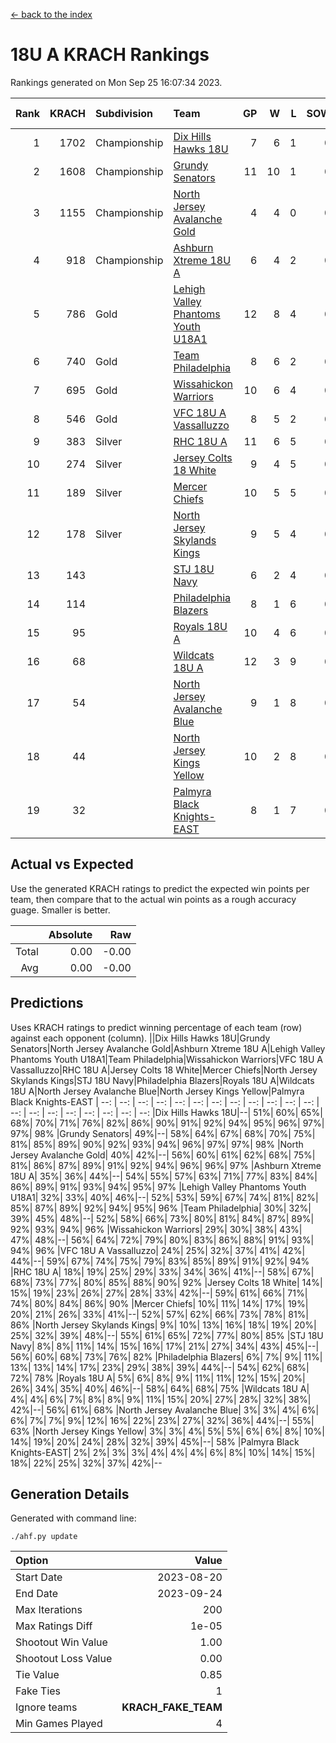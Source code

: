 [<- back to the index](readme.md)
# 18U A KRACH Rankings
Rankings generated on Mon Sep 25 16:07:34 2023.

Rank|KRACH|Subdivision|Team|GP|W|L|SOW|SOL|T|SoS|Exp Wins|Win Diff
---:|---:|:---|:---|---:|---:|---:|---:|---:|---:|---:|---:|---:
1|1702|Championship|[Dix Hills Hawks 18U](https://gamesheetstats.com/seasons/3659/teams/140731/schedule)|7|6|1|0|0|0|516|6.8|-0.0
2|1608|Championship|[Grundy Senators](https://gamesheetstats.com/seasons/3659/teams/140732/schedule)|11|10|1|0|0|0|308|10.8|-0.0
3|1155|Championship|[North Jersey Avalanche Gold](https://gamesheetstats.com/seasons/3659/teams/140737/schedule)|4|4|0|0|0|0|197|4.9|0.0
4|918|Championship|[Ashburn Xtreme 18U A](https://gamesheetstats.com/seasons/3659/teams/140730/schedule)|6|4|2|0|0|0|688|4.8|-0.0
5|786|Gold|[Lehigh Valley Phantoms Youth U18A1](https://gamesheetstats.com/seasons/3659/teams/140734/schedule)|12|8|4|0|0|0|593|8.8|-0.0
6|740|Gold|[Team Philadelphia](https://gamesheetstats.com/seasons/3659/teams/140745/schedule)|8|6|2|0|0|0|532|6.8|-0.0
7|695|Gold|[Wissahickon Warriors](https://gamesheetstats.com/seasons/3659/teams/140748/schedule)|10|6|4|0|0|0|689|6.8|-0.0
8|546|Gold|[VFC 18U A Vassalluzzo](https://gamesheetstats.com/seasons/3659/teams/140746/schedule)|8|5|2|0|0|1|407|6.7|0.0
9|383|Silver|[RHC 18U A](https://gamesheetstats.com/seasons/3659/teams/140742/schedule)|11|6|5|0|0|0|572|6.8|-0.0
10|274|Silver|[Jersey Colts 18 White](https://gamesheetstats.com/seasons/3659/teams/140733/schedule)|9|4|5|0|0|0|641|4.9|0.0
11|189|Silver|[Mercer Chiefs](https://gamesheetstats.com/seasons/3659/teams/140735/schedule)|10|5|5|0|0|0|335|5.9|0.0
12|178|Silver|[North Jersey Skylands Kings](https://gamesheetstats.com/seasons/3659/teams/140739/schedule)|9|5|4|0|0|0|243|5.9|0.0
13|143||[STJ 18U Navy](https://gamesheetstats.com/seasons/3659/teams/140744/schedule)|6|2|4|0|0|0|524|2.9|0.0
14|114||[Philadelphia Blazers](https://gamesheetstats.com/seasons/3659/teams/140741/schedule)|8|1|6|0|0|1|554|2.7|0.0
15|95||[Royals 18U A](https://gamesheetstats.com/seasons/3659/teams/140743/schedule)|10|4|6|0|0|0|354|4.9|0.0
16|68||[Wildcats 18U A](https://gamesheetstats.com/seasons/3659/teams/140747/schedule)|12|3|9|0|0|0|510|3.9|0.0
17|54||[North Jersey Avalanche Blue](https://gamesheetstats.com/seasons/3659/teams/140736/schedule)|9|1|8|0|0|0|603|1.9|0.0
18|44||[North Jersey Kings Yellow](https://gamesheetstats.com/seasons/3659/teams/140738/schedule)|10|2|8|0|0|0|219|2.9|0.0
19|32||[Palmyra Black Knights-EAST](https://gamesheetstats.com/seasons/3659/teams/140740/schedule)|8|1|7|0|0|0|243|1.9|0.0

## Actual vs Expected
Use the generated KRACH ratings to predict the expected win points per team, then compare that to the actual win points as a rough accuracy guage. Smaller is better.

||Absolute|Raw
|---:|---:|---:
|Total|0.00|-0.00
|Avg|0.00|-0.00

## Predictions
Uses KRACH ratings to predict winning percentage of each team (row) against each opponent (column).
||Dix Hills Hawks 18U|Grundy Senators|North Jersey Avalanche Gold|Ashburn Xtreme 18U A|Lehigh Valley Phantoms Youth U18A1|Team Philadelphia|Wissahickon Warriors|VFC 18U A Vassalluzzo|RHC 18U A|Jersey Colts 18 White|Mercer Chiefs|North Jersey Skylands Kings|STJ 18U Navy|Philadelphia Blazers|Royals 18U A|Wildcats 18U A|North Jersey Avalanche Blue|North Jersey Kings Yellow|Palmyra Black Knights-EAST
| --: | --: | --: | --: | --: | --: | --: | --: | --: | --: | --: | --: | --: | --: | --: | --: | --: | --: | --: | --: 
|Dix Hills Hawks 18U|--| 51%| 60%| 65%| 68%| 70%| 71%| 76%| 82%| 86%| 90%| 91%| 92%| 94%| 95%| 96%| 97%| 97%| 98%
|Grundy Senators| 49%|--| 58%| 64%| 67%| 68%| 70%| 75%| 81%| 85%| 89%| 90%| 92%| 93%| 94%| 96%| 97%| 97%| 98%
|North Jersey Avalanche Gold| 40%| 42%|--| 56%| 60%| 61%| 62%| 68%| 75%| 81%| 86%| 87%| 89%| 91%| 92%| 94%| 96%| 96%| 97%
|Ashburn Xtreme 18U A| 35%| 36%| 44%|--| 54%| 55%| 57%| 63%| 71%| 77%| 83%| 84%| 86%| 89%| 91%| 93%| 94%| 95%| 97%
|Lehigh Valley Phantoms Youth U18A1| 32%| 33%| 40%| 46%|--| 52%| 53%| 59%| 67%| 74%| 81%| 82%| 85%| 87%| 89%| 92%| 94%| 95%| 96%
|Team Philadelphia| 30%| 32%| 39%| 45%| 48%|--| 52%| 58%| 66%| 73%| 80%| 81%| 84%| 87%| 89%| 92%| 93%| 94%| 96%
|Wissahickon Warriors| 29%| 30%| 38%| 43%| 47%| 48%|--| 56%| 64%| 72%| 79%| 80%| 83%| 86%| 88%| 91%| 93%| 94%| 96%
|VFC 18U A Vassalluzzo| 24%| 25%| 32%| 37%| 41%| 42%| 44%|--| 59%| 67%| 74%| 75%| 79%| 83%| 85%| 89%| 91%| 92%| 94%
|RHC 18U A| 18%| 19%| 25%| 29%| 33%| 34%| 36%| 41%|--| 58%| 67%| 68%| 73%| 77%| 80%| 85%| 88%| 90%| 92%
|Jersey Colts 18 White| 14%| 15%| 19%| 23%| 26%| 27%| 28%| 33%| 42%|--| 59%| 61%| 66%| 71%| 74%| 80%| 84%| 86%| 90%
|Mercer Chiefs| 10%| 11%| 14%| 17%| 19%| 20%| 21%| 26%| 33%| 41%|--| 52%| 57%| 62%| 66%| 73%| 78%| 81%| 86%
|North Jersey Skylands Kings|  9%| 10%| 13%| 16%| 18%| 19%| 20%| 25%| 32%| 39%| 48%|--| 55%| 61%| 65%| 72%| 77%| 80%| 85%
|STJ 18U Navy|  8%|  8%| 11%| 14%| 15%| 16%| 17%| 21%| 27%| 34%| 43%| 45%|--| 56%| 60%| 68%| 73%| 76%| 82%
|Philadelphia Blazers|  6%|  7%|  9%| 11%| 13%| 13%| 14%| 17%| 23%| 29%| 38%| 39%| 44%|--| 54%| 62%| 68%| 72%| 78%
|Royals 18U A|  5%|  6%|  8%|  9%| 11%| 11%| 12%| 15%| 20%| 26%| 34%| 35%| 40%| 46%|--| 58%| 64%| 68%| 75%
|Wildcats 18U A|  4%|  4%|  6%|  7%|  8%|  8%|  9%| 11%| 15%| 20%| 27%| 28%| 32%| 38%| 42%|--| 56%| 61%| 68%
|North Jersey Avalanche Blue|  3%|  3%|  4%|  6%|  6%|  7%|  7%|  9%| 12%| 16%| 22%| 23%| 27%| 32%| 36%| 44%|--| 55%| 63%
|North Jersey Kings Yellow|  3%|  3%|  4%|  5%|  5%|  6%|  6%|  8%| 10%| 14%| 19%| 20%| 24%| 28%| 32%| 39%| 45%|--| 58%
|Palmyra Black Knights-EAST|  2%|  2%|  3%|  3%|  4%|  4%|  4%|  6%|  8%| 10%| 14%| 15%| 18%| 22%| 25%| 32%| 37%| 42%|--

## Generation Details

Generated with command line:
```
./ahf.py update
```

| Option | Value |
| :----- | ----: |
| Start Date | 2023-08-20 |
| End Date | 2023-09-24 |
| Max Iterations | 200 |
| Max Ratings Diff | 1e-05 |
| Shootout Win Value | 1.00 |
| Shootout Loss Value | 0.00 |
| Tie Value | 0.85 |
| Fake Ties | 1 |
| Ignore teams | __KRACH_FAKE_TEAM__ |
| Min Games Played | 4 |

